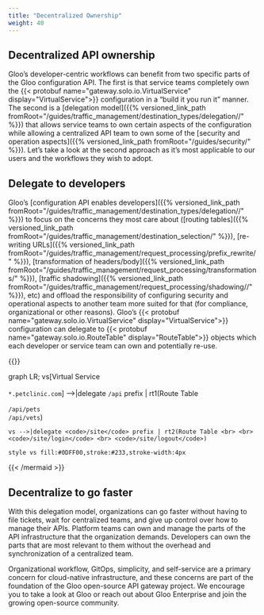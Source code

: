 ```yaml
---
title: "Decentralized Ownership"
weight: 40
---
```


## Decentralized API ownership

Gloo’s developer-centric workflows can benefit from two specific parts of the Gloo configuration API. The first is that service teams completely own the {{< protobuf name="gateway.solo.io.VirtualService" display="VirtualService">}} configuration in a “build it you run it” manner. The second is a [delegation model]({{% versioned_link_path fromRoot="/guides/traffic_management/destination_types/delegation//" %}}) that allows service teams to own certain aspects of the configuration while allowing a centralized API team to own some of the [security and operation aspects]({{% versioned_link_path fromRoot="/guides/security/" %}}). Let’s take a look at the second approach as it’s most applicable to our users and the workflows they wish to adopt.

## Delegate to developers

Gloo’s [configuration API enables developers]({{% versioned_link_path fromRoot="/guides/traffic_management/destination_types/delegation//" %}}) to focus on the concerns they most care about ([routing tables]({{% versioned_link_path fromRoot="/guides/traffic_management/destination_selection/" %}}), [re-writing URLs]({{% versioned_link_path fromRoot="/guides/traffic_management/request_processing/prefix_rewrite/" %}}), [transformation of headers/body]({{% versioned_link_path fromRoot="/guides/traffic_management/request_processing/transformations/" %}}), [traffic shadowing]({{% versioned_link_path fromRoot="/guides/traffic_management/request_processing/shadowing//" %}}), etc) and offload the responsibility of configuring security and operational aspects to another team more suited for that (for compliance, organizational or other reasons). Gloo’s {{< protobuf name="gateway.solo.io.VirtualService" display="VirtualService">}} configuration can delegate to {{< protobuf name="gateway.solo.io.RouteTable" display="RouteTable">}} objects which each developer or service team can own and potentially re-use.

{{<mermaid align="left">}}

graph LR;
    vs[Virtual Service <br> <br> <code>*.petclinic.com</code>] -->|delegate <code>/api</code> prefix | rt1(Route Table <br> <br> <code>/api/pets</code> <br> <code>/api/vets</code>)

    vs -->|delegate <code>/site</code> prefix | rt2(Route Table <br> <br> <code>/site/login</code> <br> <code>/site/logout</code>)

    style vs fill:#0DFF00,stroke:#233,stroke-width:4px

{{< /mermaid >}}

## Decentralize to go faster

With this delegation model, organizations can go faster without having to file tickets, wait for centralized teams, and give up control over how to manage their APIs. Platform teams can own and manage the parts of the API infrastructure that the organization demands. Developers can own the parts that are most relevant to them without the overhead and synchronization of a centralized team.

Organizational workflow, GitOps, simplicity, and self-service are a primary concern for cloud-native infrastructure, and these concerns are part of the foundation of the Gloo open-source API gateway project. We encourage you to take a look at Gloo or reach out about Gloo Enterprise and join the growing open-source community.
